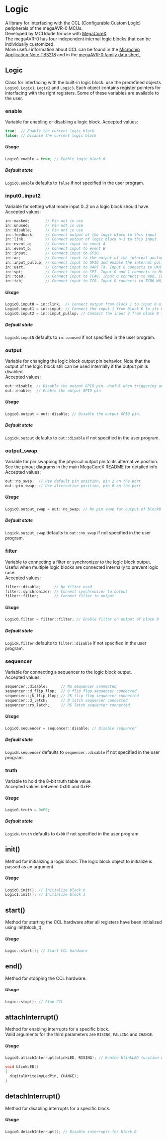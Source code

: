 # Logic
A library for interfacing with the CCL (Configurable Custom Logic) peripherals of the megaAVR-0 MCUs.  
Developed by MCUdude for use with [MegaCoreX](https://github.com/MCUdude/MegaCoreX).  
The megaAVR-0 has four independent internal logic blocks that can be individually customized.  
More useful information about CCL can be found in the [Microchip Application Note TB3218](http://ww1.microchip.com/downloads/en/AppNotes/TB3218-Getting-Started-with-CCL-90003218A.pdf) and in the [megaAVR-0 family data sheet](http://ww1.microchip.com/downloads/en/DeviceDoc/megaAVR0-series-Family-Data-Sheet-DS40002015B.pdf).


## Logic
Class for interfacing with the built-in logic block. use the predefined objects `Logic0`, `Logic1`, `Logic2` and `Logic3`.
Each object contains register pointers for interfacing with the right registers. Some of these variables are available to the user.


### enable
Variable for enabling or disabling a logic block. 
Accepted values:
```c++
true;  // Enable the current logic block
false; // Disable the current logic block
```

##### Usage
```c++
Logic0.enable = true; // Enable logic block 0
```

##### Default state
`Logic0.enable` defaults to `false` if not specified in the user program.


### input0..input2
Variable for setting what mode input 0..2 on a logic block should have.  
Accepted values:
``` c++
in::masked;       // Pin not in use
in::unused;       // Pin not in use
in::disable;      // Pin not in use
in::feedback;     // Connect output of the logic block to this input
in::link;         // Connect output of logic block n+1 to this input
in::event_a;      // Connect input to event A
in::event_b;      // Connect input to event B
in::input;        // Connect input to GPIO
in::ac;           // Connect input to the output of the internal analog comparator
in::input_pullup; // Connect input to GPIO and enable the internal pullup resistor
in::uart;         // Connect input to UART TX. Input 0 connects to UART0 TX, input 1 to UART1 TX, and input 2 to UART2 TX
in::spi;          // Connect input to SPI. Input 0 and 1 connects to MOSI, and input 2 connects to SCK
in::tca0;         // Connect input to TCA0. Input 0 connects to WO0, input 1 to WO1 and input2 to WO2
in::tcb;          // Connect input to TCB. Input 0 connects to TCB0 W0, input 1 to TCB1 WO, and input 2 to TCB2 WO
```

##### Usage
``` c++
Logic0.input0 = in::link;  // Connect output from block 1 to input 0 of block 0
Logic0.input1 = in::input; // Connect the input 1 from block 0 to its GPIO
Logic0.input2 = in::input_pullup; // Connect the input 2 from block 0 to its GPIO and enable pullup
```

##### Default state
`LogicN.inputN` defaults to `in::unused` if not specified in the user program.


### output
Variable for changing the logic block output pin behavior. Note that the output of the logic block still can be used internally if the output pin is disabled.  
Accepted values:
```c++
out::disable; // Disable the output GPIO pin. Useful when triggering an interrupt instead.
out::enable;  // Enable the output GPIO pin
```

##### Usage
```c++
Logic0.output = out::disable; // Disable the output GPIO pin.
```

##### Default state
`LogicN.output` defaults to `out::disable` if not specified in the user program.


### output_swap
Variable for pin swapping the physical output pin to its alternative position. See the pinout diagrams in the main MegaCoreX README for detailed info.  
Accepted values:
```c++
out::no_swap;  // Use default pin position, pin 2 on the port
out::pin_swap; // Use alternative position, pin 6 on the port
```

##### Usage
```c++
Logic0.output_swap = out::no_swap; // No pin swap for output of block0
```

##### Default state
`LogicN.output_swap` defaults to `out::no_swap` if not specified in the user program.


### filter
Variable to connecting a filter or synchronizer to the logic block output. Useful when multiple logic blocks are connected internally to prevent logic race.  
Accepted values:
```c++
filter::disable;      // No filter used
filter::synchronizer; // Connect synchronizer to output
filter::filter;       // Connect filter to output
```

##### Usage
```c++
Logic0.filter = filter::filter; // Enable filter on output of block 0
```

##### Default state
`LogicN.filter` defaults to `filter::disable` if not specified in the user program.


### sequencer
Variable for connecting a sequencer to the logic block output.  
Accepted values:
```c++
sequencer::disable;      // No sequencer connected
sequencer::d_flip_flop;  // D flip flop sequencer connected
sequencer::jk_flip_flop; // JK flip flop sequencer connected
sequencer::d_latch;      // D latch sequencer connected
sequencer::rs_latch;     // RS latch sequencer connected
```

##### Usage
```c++
Logic0.sequencer = sequencer::disable; // Disable sequencer
```

##### Default state
`LogicN.sequencer` defaults to `sequencer::disable` if not specified in the user program.


### truth
Variable to hold the 8-bit truth table value.  
Accepted values between 0x00 and 0xFF.

##### Usage
```c++
Logic0.truth = 0xF0;
```

##### Default state
`LogicN.truth` defaults to `0x00` if not specified in the user program.



## init()
Method for initializing a logic block. The logic block object to initialize is passed as an argument.

##### Usage
```c++
Logic0.init(); // Initialize block 0
Logic1.init(); // Initialize block 1
```



## start()
Method for starting the CCL hardware after all registers have been initialized using init(block_t).

##### Usage
```c++
Logic::start(); // Start CCL hardware
```



## end()
Method for stopping the CCL hardware.

##### Usage
```c++
Logic::stop(); // Stop CCL
```



## attachInterrupt()
Method for enabling interrupts for a specific block.  
Valid arguments for the third parameters are `RISING`, `FALLING` and `CHANGE`.

##### Usage
```c++
Logic0.attachInterrupt(blinkLED, RISING); // Runthe blinkLED function when the putput goes high

void blinkLED()
{
  digitalWrite(myLedPin, CHANGE);
}
```



## detachInterrupt()
Method for disabling interrupts for a specific block.

##### Usage
```c++
Logic0.detachInterrupt(); // Disable interrupts for block 0
```
